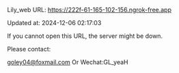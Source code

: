 Lily_web URL: https://222f-61-165-102-156.ngrok-free.app

Updated at: 2024-12-06 02:17:03

If you cannot open this URL, the server might be down.

Please contact: 

goley04@foxmail.com Or Wechat:GL_yeaH